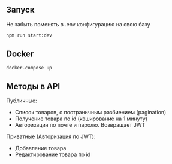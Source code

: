 ## Запуск

Не забыть поменять в .env конфигурацию на свою базу
```bash
npm run start:dev
```
## Docker
```bash
docker-compose up
```
## Методы в API

Публичные:
- Список товаров, с постраничным разбиением (pagination)
- Получение товара по id (кэширование на 1 минуту)
- Авторизация по почте и паролю. Возвращает JWT

Приватные (Авторизация по JWT):
- Добавление товара
- Редактирование товара по id